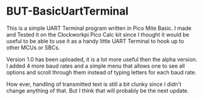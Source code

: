# BUT-BasicUartTerminal
This is a simple UART Terminal program written in Pico Mite Basic.
I made and Tested it on the Clockworkpi Pico Calc kit since I thought it would be useful to be able to use it as a handy little UART Terminal to hook up to other MCUs or SBCs.

Version 1.0 has been uploaded, it is a lot more useful then the alpha version. I added 4 more baud rates and a simple menu that allows one to see all options and scroll through them instead of typing letters for each baud rate.

How ever, handling of transmitted text is still a bit clunky since I didn't change anything of that. But I think that will probably be the next update.
